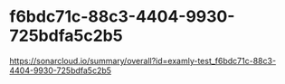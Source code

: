 # f6bdc71c-88c3-4404-9930-725bdfa5c2b5
https://sonarcloud.io/summary/overall?id=examly-test_f6bdc71c-88c3-4404-9930-725bdfa5c2b5

